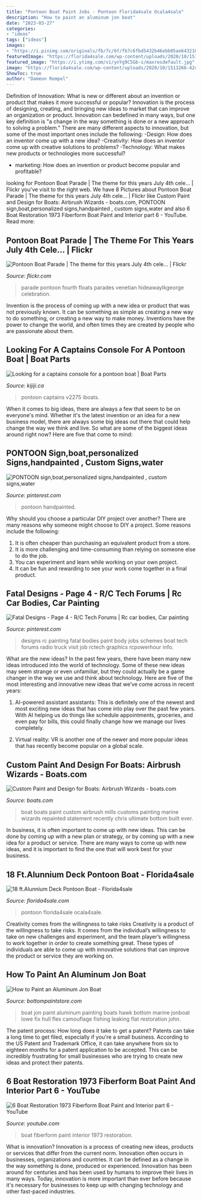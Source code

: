 ```yaml
---
title: "Pontoon Boat Paint Jobs - Pontoon Florida4sale Ocala4sale"
description: "How to paint an aluminum jon boat"
date: "2023-03-27"
categories:
- "ideas"
tags: ["ideas"]
images:
- "https://i.pinimg.com/originals/fb/7c/6f/fb7c6fbd5432b46ebb05ae643210c161.jpg"
featuredImage: "https://florida4sale.com/wp-content/uploads/2020/10/1513266-42cbfb-1_750wx500h.jpg"
featured_image: "https://i.ytimg.com/vi/ynYg9C5Gb-s/maxresdefault.jpg"
image: "https://florida4sale.com/wp-content/uploads/2020/10/1513266-42cbfb-1_750wx500h.jpg"
ShowToc: true
author: "Dameon Rempel"
---
```



Definition of Innovation: What is new or different about an invention or product that makes it more successful or popular?
Innovation is the process of designing, creating, and bringing new ideas to market that can improve an organization or product. Innovation can bedefined in many ways, but one key definition is "a change in the way something is done or a new approach to solving a problem." 
There are many different aspects to innovation, but some of the most important ones include the following: 
-Design: How does an inventor come up with a new idea? 
-Creativity: How does an inventor come up with creative solutions to problems? 
-Technology: What makes new products or technologies more successful? 
- marketing: How does an invention or product become popular and profitable?

	

		
looking for Pontoon Boat Parade | The theme for this years July 4th cele… | Flickr you've visit to the right web. We have 8 Pictures about Pontoon Boat Parade | The theme for this years July 4th cele… | Flickr like Custom Paint and Design for Boats: Airbrush Wizards - boats.com, PONTOON sign,boat,personalized signs,handpainted , custom signs,water and also 6 Boat Restoration 1973 Fiberform Boat Paint and Interior part 6 - YouTube. Read more:
		
    
## Pontoon Boat Parade | The Theme For This Years July 4th Cele… | Flickr

<img loading=lazy src="https://c1.staticflickr.com/5/4094/4762256517_49fdbd9927_b.jpg" onerror="this.onerror=null;this.src='https://tse2.mm.bing.net/th?id=OIP.YG1O0XS_jH8F3YuUUTDAVgHaHa&amp;pid=15.1';" alt="Pontoon Boat Parade | The theme for this years July 4th cele… | Flickr">

_Source: flickr.com_

>parade pontoon fourth floats parades venetian hideawaylkgeorge celebration. 

	

Invention is the process of coming up with a new idea or product that was not previously known. It can be something as simple as creating a new way to do something, or creating a new way to make money. Inventions have the power to change the world, and often times they are created by people who are passionate about them.

    
## Looking For A Captains Console For A Pontoon Boat | Boat Parts

<img loading=lazy src="https://i.ebayimg.com/00/s/NTM0WDgwMA==/z/3hcAAOSwHEZcCxC9/$_20.JPG" onerror="this.onerror=null;this.src='https://tse3.mm.bing.net/th?id=OIP.GsqyXasaPI5O1v0tF6cdFwHaE8&amp;pid=15.1';" alt="Looking for a captains console for a pontoon boat | Boat Parts">

_Source: kijiji.ca_

>pontoon captains v2275 iboats. 

	

When it comes to big ideas, there are always a few that seem to be on everyone's mind. Whether it's the latest invention or an idea for a new business model, there are always some big ideas out there that could help change the way we think and live. So what are some of the biggest ideas around right now? Here are five that come to mind: 

    
## PONTOON Sign,boat,personalized Signs,handpainted , Custom Signs,water

<img loading=lazy src="https://i.pinimg.com/736x/bc/ca/07/bcca077b9e92b313f0774c3cf70d7adb.jpg" onerror="this.onerror=null;this.src='https://tse4.mm.bing.net/th?id=OIP.jhshA0Eg1U_Nn5jioGvs3wHaJ3&amp;pid=15.1';" alt="PONTOON sign,boat,personalized signs,handpainted , custom signs,water">

_Source: pinterest.com_

>pontoon handpainted. 

	

Why should you choose a particular DIY project over another?
There are many reasons why someone might choose to DIY a project. Some reasons include the following: 
1) It is often cheaper than purchasing an equivalent product from a store.
2) It is more challenging and time-consuming than relying on someone else to do the job.
3) You can experiment and learn while working on your own project.
4) It can be fun and rewarding to see your work come together in a final product.

    
## Fatal Designs - Page 4 - R/C Tech Forums | Rc Car Bodies, Car Painting

<img loading=lazy src="https://i.pinimg.com/originals/fb/7c/6f/fb7c6fbd5432b46ebb05ae643210c161.jpg" onerror="this.onerror=null;this.src='https://tse2.mm.bing.net/th?id=OIP.Gqc3mjkS3UWUexjTXmL7_QHaEi&amp;pid=15.1';" alt="Fatal Designs - Page 4 - R/C Tech Forums | Rc car bodies, Car painting">

_Source: pinterest.com_

>designs rc painting fatal bodies paint body jobs schemes boat tech forums radio truck visit job rctech graphics rcpowerhour info. 

	

What are the new ideas?
In the past few years, there have been many new ideas introduced into the world of technology. Some of these new ideas may seem strange or even unfamiliar, but they could actually be a game changer in the way we use and think about technology. Here are five of the most interesting and innovative new ideas that we’ve come across in recent years:
1. AI-powered assistant assistants: This is definitely one of the newest and most exciting new ideas that has come into play over the past few years. With AI helping us do things like schedule appointments, groceries, and even pay for bills, this could finally change how we manage our lives completely.

2. Virtual reality: VR is another one of the newer and more popular ideas that has recently become popular on a global scale.

    
## Custom Paint And Design For Boats: Airbrush Wizards - Boats.com

<img loading=lazy src="http://images.boats.com/resize/wp/2/files/2017/10/TRULIO259-01-1-e1509381092601.jpg" onerror="this.onerror=null;this.src='https://tse4.mm.bing.net/th?id=OIP.Jy_QgcJFlwhYnFKNJbK_cAHaDY&amp;pid=15.1';" alt="Custom Paint and Design for Boats: Airbrush Wizards - boats.com">

_Source: boats.com_

>boat boats paint custom airbrush mills customs painting marine wizards repainted statement recently chris ultimate bottom built ever. 

	

In business, it is often important to come up with new ideas. This can be done by coming up with a new plan or strategy, or by coming up with a new idea for a product or service. There are many ways to come up with new ideas, and it is important to find the one that will work best for your business.

    
## 18 Ft.Alunnium Deck Pontoon Boat - Florida4sale

<img loading=lazy src="https://florida4sale.com/wp-content/uploads/2020/10/1513266-42cbfb-1_750wx500h.jpg" onerror="this.onerror=null;this.src='https://tse1.mm.bing.net/th?id=OIP.np6nxnGV5DyuwcIeNk5sHAHaFj&amp;pid=15.1';" alt="18 ft.Alunnium Deck Pontoon Boat - Florida4sale">

_Source: florida4sale.com_

>pontoon florida4sale ocala4sale. 

	

Creativity comes from the willingness to take risks
Creativity is a product of the willingness to take risks. It comes from the individual’s willingness to take on new challenges and experiment, and the team player’s willingness to work together in order to create something great. These types of individuals are able to come up with innovative solutions that can improve the product or service they are working on.

    
## How To Paint An Aluminum Jon Boat

<img loading=lazy src="http://www.bottompaintstore.com/blog/wp-content/uploads/2011/03/jonboat.jpg" onerror="this.onerror=null;this.src='https://tse4.mm.bing.net/th?id=OIP.2xTE7gcxZ7TgLpBHXFsx4AAAAA&amp;pid=15.1';" alt="How to Paint an Aluminum Jon Boat">

_Source: bottompaintstore.com_

>boat jon paint aluminum painting boats hawk bottom marine jonboat lowe fix hull flex camouflage fishing leaking flat restoration john. 

	

The patent process: How long does it take to get a patent?
Patents can take a long time to get filed, especially if you're a small business. According to the US Patent and Trademark Office, it can take anywhere from six to eighteen months for a patent application to be accepted. This can be incredibly frustrating for small businesses who are trying to create new ideas and protect their patents.

    
## 6 Boat Restoration 1973 Fiberform Boat Paint And Interior Part 6 - YouTube

<img loading=lazy src="https://i.ytimg.com/vi/ynYg9C5Gb-s/maxresdefault.jpg" onerror="this.onerror=null;this.src='https://tse3.mm.bing.net/th?id=OIP.cuaw7knCyZtrBXk5hMGOAwHaEK&amp;pid=15.1';" alt="6 Boat Restoration 1973 Fiberform Boat Paint and Interior part 6 - YouTube">

_Source: youtube.com_

>boat fiberform paint interior 1973 restoration. 

	

What is innovation?
Innovation is a process of creating new ideas, products or services that differ from the current norm. Innovation often occurs in businesses, organizations and countries. It can be defined as a change in the way something is done, produced or experienced. 
Innovation has been around for centuries and has been used by humans to improve their lives in many ways. Today, innovation is more important than ever before because it's necessary for businesses to keep up with changing technology and other fast-paced industries.

